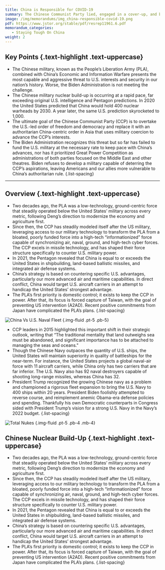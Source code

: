 ```yaml
---
title: China is Responsible for COVID-19
summary: The Chinese Communist Party lied, engaged in a cover-up, and bullied anyone that demanded accountably for COVID-19. Worse, Biden did nothing when the CCP banned the World Health organization from investigating the origins of the virus.
image: /img/memorandums/img_china-responsible-covid-19.png
pdf: https://www.jstor.org/stable/pdf/resrep11961.6.pdf
memorandum_categories:
   - Staying Tough On China
weight: 2
---
```



## Key Points {.text-highlight .text-uppercase}

- The Chinese military, known as the People’s Liberation Army (PLA), combined with China’s Economic and Information Warfare presents the most capable and aggressive threat to U.S. interests and security in our nation’s history. Worse, the Biden Administration is not meeting the challenge.
- The Chinese military nuclear build-up is occurring at a rapid pace, far exceeding original U.S. intelligence and Pentagon predictions. In 2020 the United States predicted that China would hold 400 nuclear warheads by 2030. A year later, the same U.S. prediction skyrocketed to 1,000.
- The ultimate goal of the Chinese Communist Party (CCP) is to overtake the U.S.-led order of freedom and democracy and replace it with an authoritarian China-centric order in Asia that uses military coercion to advance the CCP’s interests.
- The Biden Administration recognizes this threat but so far has failed to fund the U.S. military at the necessary rate to keep pace with China’s advances, nor has it prioritized Great Power Competition as administrations of both parties focused on the Middle East and other theatres. Biden refuses to develop a military capable of deterring the CCP’s aspirations, leaving Americans and our allies more vulnerable to China’s authoritarian rule.
{.list-spacing}

---

## Overview {.text-highlight .text-uppercase}

- Two decades ago, the PLA was a low-technology, ground-centric force that steadily operated below the United States’ military across every metric, following Deng’s direction to modernize the economy and agriculture first.
- Since then, the CCP has steadily modeled itself after the US military, leveraging access to our military technology to transform the PLA from a bloated, poorly funded force into a high-tech “informationized” force capable of synchronizing air, naval, ground, and high-tech cyber forces. The CCP excels in missile technology, and has shaped their force structure specifically to counter U.S. military power.
- In 2021, the Pentagon revealed that China is equal to or exceeds the United States in shipbuilding, land-based ballistic missiles, and integrated air defense systems.
- China’s strategy is based on countering specific U.S. advantages, particularly our more advanced air and maritime capabilities. In direct conflict, China would target U.S. aircraft carriers in an attempt to handicap the United States’ strongest advantage.
- The PLA’s first priority is domestic control; it exists to keep the CCP in power. After that, its focus is forced capture of Taiwan, with the goal of preventing US intervention (A2AD). Recent positive commitments from Japan have complicated the PLA’s plans.
{.list-spacing}

![China Vs U.S. Naval Fleet](/img/chinese-vs-us-naval-fleet.png)
{.img-fluid .pt-5 .pb-5}

- CCP leaders in 2015 highlighted this important shift in their strategic outlook, writing that “The traditional mentality that land outweighs sea must be abandoned, and significant importance has to be attached to managing the seas and oceans."
-  Though the Chinese Navy outpaces the quantity of U.S. ships, the United States will maintain superiority in quality of battleships for the near-term. For instance, the United States projects a global naval-air force with 11 aircraft carriers, while China only has two carriers that are far inferior. The U.S. Navy also has 92 naval destroyers capable of shooting long-range missiles, whereas China has 32.
- President Trump recognized the growing Chinese navy as a problem and championed a rigorous fleet expansion to bring the U.S. Navy to 400 ships within 20 years. President Biden foolishly attempted to reverse course, and reimplement anemic Obama-era defense policies and spending. Thankfully his own Democratic counterparts in Congress sided with President Trump’s vision for a strong U.S. Navy in the Navy’s 2022 budget.
{.list-spacing}

![Total Nukes](/img/total_nukes.png)
{.img-fluid .pt-5 .pb-4 .mb-4}

## Chinese Nuclear Build-Up {.text-highlight .text-uppercase}

- Two decades ago, the PLA was a low-technology, ground-centric force that steadily operated below the United States’ military across every metric, following Deng’s direction to modernize the economy and agriculture first.
- Since then, the CCP has steadily modeled itself after the US military, leveraging access to our military technology to transform the PLA from a bloated, poorly funded force into a high-tech “informationized” force capable of synchronizing air, naval, ground, and high-tech cyber forces. The CCP excels in missile technology, and has shaped their force structure specifically to counter U.S. military power.
- In 2021, the Pentagon revealed that China is equal to or exceeds the United States in shipbuilding, land-based ballistic missiles, and integrated air defense systems.
- China’s strategy is based on countering specific U.S. advantages, particularly our more advanced air and maritime capabilities. In direct conflict, China would target U.S. aircraft carriers in an attempt to handicap the United States’ strongest advantage.
- The PLA’s first priority is domestic control; it exists to keep the CCP in power. After that, its focus is forced capture of Taiwan, with the goal of preventing US intervention (A2AD). Recent positive commitments from Japan have complicated the PLA’s plans.
{.list-spacing}